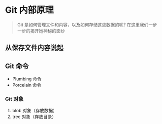 # Git 内部原理
>Git 是如何管理文件和内容，以及如何存储这些数据的呢?
>在这里我们一步一步的揭开她神秘的面纱
## 从保存文件内容说起
## Git 命令
* Plumbing 命令
* Porcelain 命令

### Git 对象
1. blob 对象（存放数据）
1. tree 对象（存放目录）
